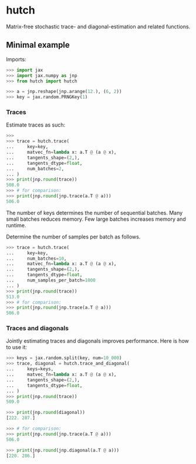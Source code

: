 # hutch
Matrix-free stochastic trace- and diagonal-estimation and related functions.


## Minimal example

Imports:
```python
>>> import jax
>>> import jax.numpy as jnp
>>> from hutch import hutch

>>> a = jnp.reshape(jnp.arange(12.), (6, 2))
>>> key = jax.random.PRNGKey(1)

```

### Traces

Estimate traces as such:
```python
>>> 
>>> trace = hutch.trace(
...     key=key,
...     matvec_fn=lambda x: a.T @ (a @ x), 
...     tangents_shape=(2,), 
...     tangents_dtype=float,
...     num_batches=2,
... )
>>> print(jnp.round(trace))
508.0
>>> # for comparison:
>>> print(jnp.round(jnp.trace(a.T @ a)))
506.0

```
The number of keys determines the number of sequential batches.
Many small batches reduces memory.
Few large batches increases memory and runtime.

Determine the number of samples per batch as follows.

```python
>>> trace = hutch.trace(
...     key=key,
...     num_batches=10,
...     matvec_fn=lambda x: a.T @ (a @ x), 
...     tangents_shape=(2,), 
...     tangents_dtype=float, 
...     num_samples_per_batch=1000
... )
>>> print(jnp.round(trace))
513.0
>>> # for comparison:
>>> print(jnp.round(jnp.trace(a.T @ a)))
506.0

```

### Traces and diagonals

Jointly estimating traces and diagonals improves performance.
Here is how to use it:

```python
>>> keys = jax.random.split(key, num=10_000)  
>>> trace, diagonal = hutch.trace_and_diagonal(
...     keys=keys,
...     matvec_fn=lambda x: a.T @ (a @ x), 
...     tangents_shape=(2,), 
...     tangents_dtype=float, 
... )
>>> print(jnp.round(trace))
509.0

>>> print(jnp.round(diagonal))
[222. 287.]

>>> # for comparison:
>>> print(jnp.round(jnp.trace(a.T @ a)))
506.0

>>> print(jnp.round(jnp.diagonal(a.T @ a)))
[220. 286.]


```
